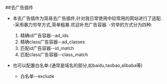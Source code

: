 ##去广告插件
- 本去广告插件为简易去广告插件,针对我日常使用中较常用的网站进行了适配.
-采用暴力穷举方式,简单粗暴.欢迎补充广告容器.
-穷举的方式分为四种:
    1. 精确id广告容器--ad_ids
    2. 精确class广告容器--ad_classes
    3. 匹配id广告容器--id_match
    4. 匹配class广告容器--class_match

- 也可以配置白名单:(通常是域名的部分,如baidu,taobao,alibaba等)
    - 白名单--exclude

